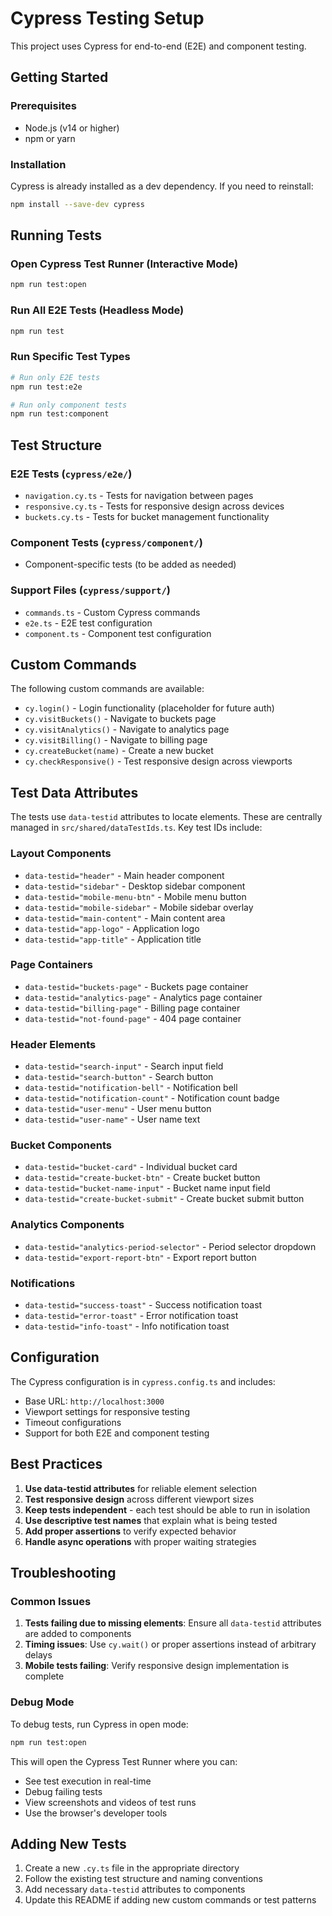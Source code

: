 # Cypress Testing Setup

This project uses Cypress for end-to-end (E2E) and component testing.

## Getting Started

### Prerequisites
- Node.js (v14 or higher)
- npm or yarn

### Installation
Cypress is already installed as a dev dependency. If you need to reinstall:
```bash
npm install --save-dev cypress
```

## Running Tests

### Open Cypress Test Runner (Interactive Mode)
```bash
npm run test:open
```

### Run All E2E Tests (Headless Mode)
```bash
npm run test
```

### Run Specific Test Types
```bash
# Run only E2E tests
npm run test:e2e

# Run only component tests
npm run test:component
```

## Test Structure

### E2E Tests (`cypress/e2e/`)
- `navigation.cy.ts` - Tests for navigation between pages
- `responsive.cy.ts` - Tests for responsive design across devices
- `buckets.cy.ts` - Tests for bucket management functionality

### Component Tests (`cypress/component/`)
- Component-specific tests (to be added as needed)

### Support Files (`cypress/support/`)
- `commands.ts` - Custom Cypress commands
- `e2e.ts` - E2E test configuration
- `component.ts` - Component test configuration

## Custom Commands

The following custom commands are available:

- `cy.login()` - Login functionality (placeholder for future auth)
- `cy.visitBuckets()` - Navigate to buckets page
- `cy.visitAnalytics()` - Navigate to analytics page
- `cy.visitBilling()` - Navigate to billing page
- `cy.createBucket(name)` - Create a new bucket
- `cy.checkResponsive()` - Test responsive design across viewports

## Test Data Attributes

The tests use `data-testid` attributes to locate elements. These are centrally managed in `src/shared/dataTestIds.ts`. Key test IDs include:

### Layout Components
- `data-testid="header"` - Main header component
- `data-testid="sidebar"` - Desktop sidebar component
- `data-testid="mobile-menu-btn"` - Mobile menu button
- `data-testid="mobile-sidebar"` - Mobile sidebar overlay
- `data-testid="main-content"` - Main content area
- `data-testid="app-logo"` - Application logo
- `data-testid="app-title"` - Application title

### Page Containers
- `data-testid="buckets-page"` - Buckets page container
- `data-testid="analytics-page"` - Analytics page container
- `data-testid="billing-page"` - Billing page container
- `data-testid="not-found-page"` - 404 page container

### Header Elements
- `data-testid="search-input"` - Search input field
- `data-testid="search-button"` - Search button
- `data-testid="notification-bell"` - Notification bell
- `data-testid="notification-count"` - Notification count badge
- `data-testid="user-menu"` - User menu button
- `data-testid="user-name"` - User name text

### Bucket Components
- `data-testid="bucket-card"` - Individual bucket card
- `data-testid="create-bucket-btn"` - Create bucket button
- `data-testid="bucket-name-input"` - Bucket name input field
- `data-testid="create-bucket-submit"` - Create bucket submit button

### Analytics Components
- `data-testid="analytics-period-selector"` - Period selector dropdown
- `data-testid="export-report-btn"` - Export report button

### Notifications
- `data-testid="success-toast"` - Success notification toast
- `data-testid="error-toast"` - Error notification toast
- `data-testid="info-toast"` - Info notification toast

## Configuration

The Cypress configuration is in `cypress.config.ts` and includes:

- Base URL: `http://localhost:3000`
- Viewport settings for responsive testing
- Timeout configurations
- Support for both E2E and component testing

## Best Practices

1. **Use data-testid attributes** for reliable element selection
2. **Test responsive design** across different viewport sizes
3. **Keep tests independent** - each test should be able to run in isolation
4. **Use descriptive test names** that explain what is being tested
5. **Add proper assertions** to verify expected behavior
6. **Handle async operations** with proper waiting strategies

## Troubleshooting

### Common Issues

1. **Tests failing due to missing elements**: Ensure all `data-testid` attributes are added to components
2. **Timing issues**: Use `cy.wait()` or proper assertions instead of arbitrary delays
3. **Mobile tests failing**: Verify responsive design implementation is complete

### Debug Mode

To debug tests, run Cypress in open mode:
```bash
npm run test:open
```

This will open the Cypress Test Runner where you can:
- See test execution in real-time
- Debug failing tests
- View screenshots and videos of test runs
- Use the browser's developer tools

## Adding New Tests

1. Create a new `.cy.ts` file in the appropriate directory
2. Follow the existing test structure and naming conventions
3. Add necessary `data-testid` attributes to components
4. Update this README if adding new custom commands or test patterns

